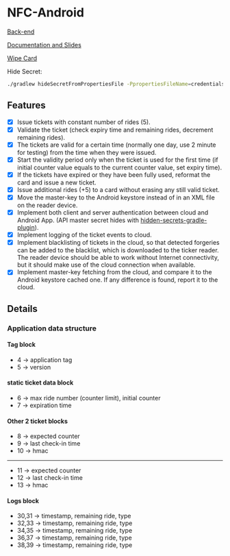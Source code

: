 # NFC-Android

[Back-end](../../tree/backend)

[Documentation and Slides](../../tree/demo)

[Wipe Card](../../tree/wipe)

Hide Secret:

```bash
./gradlew hideSecretFromPropertiesFile -PpropertiesFileName=credentials.properties
```

## Features
- [X] Issue tickets with constant number of rides (5).
- [X] Validate the ticket (check expiry time and remaining rides, decrement remaining rides).
- [X] The tickets are valid for a certain time (normally one day, use 2 minute for testing) from the time when they were issued.
- [X] Start the validity period only when the ticket is used for the first time (if initial counter value equals to the current counter value, set expiry time).
- [X] If the tickets have expired or they have been fully used, reformat the card and issue a new ticket.
- [X] Issue additional rides (+5) to a card without erasing any still valid ticket.
- [X] Move the master-key to the Android keystore instead of in an XML file on the reader device.
- [X] Implement both client and server authentication between cloud and Android App. (API master secret hides with [hidden-secrets-gradle-plugin](https://github.com/klaxit/hidden-secrets-gradle-plugin)).
- [X] Implement logging of the ticket events to cloud.
- [X] Implement blacklisting of tickets in the cloud, so that detected forgeries can be added to the blacklist, which is downloaded to the ticker reader. The reader device should be able to work without Internet connectivity, but it should make use of the cloud connection when available.
- [X] Implement master-key fetching from the cloud, and compare it to the Android keystore cached one. If any difference is found, report it to the cloud.

## Details
### Application data structure 

#### Tag block
- 4 -> application tag
- 5 -> version

#### static ticket data block
- 6 -> max ride number (counter limit), initial counter
- 7 -> expiration time
#### Other 2 ticket blocks
- 8 -> expected counter
- 9 -> last check-in time
- 10 -> hmac
---
- 11 -> expected counter
- 12 -> last check-in time
- 13 -> hmac

#### Logs block
- 30,31 -> timestamp, remaining ride, type
- 32,33 -> timestamp, remaining ride, type
- 34,35 -> timestamp, remaining ride, type
- 36,37 -> timestamp, remaining ride, type
- 38,39 -> timestamp, remaining ride, type
